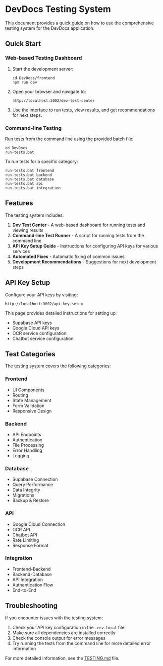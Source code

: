 # DevDocs Testing System

This document provides a quick guide on how to use the comprehensive testing system for the DevDocs application.

## Quick Start

### Web-based Testing Dashboard

1. Start the development server:
   ```
   cd DevDocs/frontend
   npm run dev
   ```

2. Open your browser and navigate to:
   ```
   http://localhost:3002/dev-test-center
   ```

3. Use the interface to run tests, view results, and get recommendations for next steps.

### Command-line Testing

Run tests from the command line using the provided batch file:

```
cd DevDocs
run-tests.bat
```

To run tests for a specific category:
```
run-tests.bat frontend
run-tests.bat backend
run-tests.bat database
run-tests.bat api
run-tests.bat integration
```

## Features

The testing system includes:

1. **Dev Test Center** - A web-based dashboard for running tests and viewing results
2. **Command-line Test Runner** - A script for running tests from the command line
3. **API Key Setup Guide** - Instructions for configuring API keys for various services
4. **Automated Fixes** - Automatic fixing of common issues
5. **Development Recommendations** - Suggestions for next development steps

## API Key Setup

Configure your API keys by visiting:
```
http://localhost:3002/api-key-setup
```

This page provides detailed instructions for setting up:
- Supabase API keys
- Google Cloud API keys
- OCR service configuration
- Chatbot service configuration

## Test Categories

The testing system covers the following categories:

### Frontend
- UI Components
- Routing
- State Management
- Form Validation
- Responsive Design

### Backend
- API Endpoints
- Authentication
- File Processing
- Error Handling
- Logging

### Database
- Supabase Connection
- Query Performance
- Data Integrity
- Migrations
- Backup & Restore

### API
- Google Cloud Connection
- OCR API
- Chatbot API
- Rate Limiting
- Response Format

### Integration
- Frontend-Backend
- Backend-Database
- API Integration
- Authentication Flow
- End-to-End

## Troubleshooting

If you encounter issues with the testing system:

1. Check your API key configuration in the `.env.local` file
2. Make sure all dependencies are installed correctly
3. Check the console output for error messages
4. Try running the tests from the command line for more detailed error information

For more detailed information, see the [TESTING.md](TESTING.md) file.
